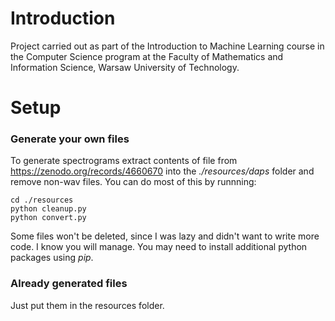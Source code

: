 # Introduction
Project carried out as part of the Introduction to Machine Learning course in the Computer Science program at the Faculty of Mathematics and Information Science, Warsaw University of Technology.

# Setup
### Generate your own files
To generate spectrograms extract contents of file from https://zenodo.org/records/4660670 into the *./resources/daps* folder and remove non-wav files. You can do most of this by runnning:
```
cd ./resources 
python cleanup.py
python convert.py
```
Some files won't be deleted, since I was lazy and didn't want to write more code. I know you will manage.
You may need to install additional python packages using *pip*.

### Already generated files
Just put them in the resources folder.